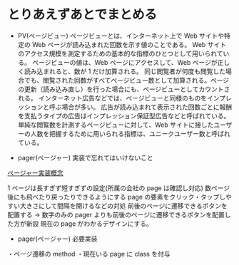 # とりあえずあとでまとめる

- PV(ページビュー)
  ぺージビューとは、インターネット上で Web サイトや特定の Web ページが読み込まれた回数を示す値のことである。
  Web サイトのアクセス規模を測定するための基本的な指標のひとつとして用いられている。
  ページビューの値は、Web ページにアクセスして、Web ページが正しく読み込まれると、数が 1 だけ加算される。
  同じ閲覧者が何度も閲覧した場合でも、閲覧された回数がすべてページビュー数として加算される。ページの更新（読み込み直し）を行った場合にも、ページビューとしてカウントされる。
  インターネット広告などでは、ページビューと同様のものをインプレッションと呼ぶ場合が多い。
  広告が読み込まれて表示された回数ごとに報酬を支払うタイプの広告はインプレッション保証型広告などと呼ばれている。
  単純な閲覧数を計測するページビューに対して、Web サイトに接したユーザーの人数を把握するために用いられる指標は、ユニークユーザー数と呼ばれている。

- pager(ページャー) 実装で忘れてはいけないこと

[ページャー実装概念](http://coldfusion.pi-point.com/content/point/sample/pager)

1 ページは長すぎず短すぎずの設定(所属の会社の page は確認し対応)
数ページ後にも飛べたり戻ったりできるようにする
page の要素をクリック・タップしやすい大きさにして間隔を開けるなどの対処
前後のページに遷移できるボタンを配置する → 数字のみの pager よりも前後のページに遷移できるボタンを配置した方が新設
現在の page がわかるデザインにする。

- pager(ページャー) 必要実装

・ページ遷移の method
・現在いる page に class を付与
